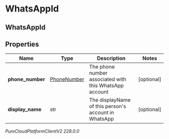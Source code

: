 # WhatsAppId

## WhatsAppId

## Properties

|Name | Type | Description | Notes|
|------------ | ------------- | ------------- | -------------|
| **phone_number** | [PhoneNumber](PhoneNumber) | The phone number associated with this WhatsApp account | [optional] |
| **display_name** | str | The displayName of this person&#39;s account in WhatsApp | [optional] |



_PureCloudPlatformClientV2 228.0.0_
